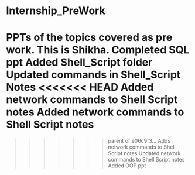 # Internship_PreWork
PPTs of the topics covered as pre work.
This is Shikha.
Completed SQL ppt
Added Shell_Script folder
Updated commands in Shell_Script Notes
<<<<<<< HEAD
Added network commands to Shell Script notes
Added network commands to Shell Script notes
=======
>>>>>>> parent of e06c9f3... Adds network commands to Shell Script notes
Updated network commands to Shell Script notes
Added OOP ppt
